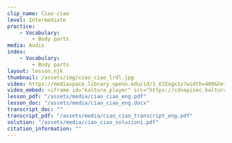 ```yaml
---
clip_name: Ciao ciao
level: Intermediate
practice: 
    - Vocabulary: 
        - Body parts
media: Audio
index: 
    - Vocabulary: 
        - Body parts
layout: lesson.njk
thumbnail: /assets/img/ciao_ciao_lrdl.jpg
video: https://mediaspace.library.upenn.edu/id/1_632ogx1v?width=400&height=285&playerId=52628472
video_embed: <iframe id="kaltura_player" src="https://cdnapisec.kaltura.com/p/1147242/sp/114724200/embedIframeJs/uiconf_id/9757771/partner_id/1147242?iframeembed=true&playerId=kaltura_player&entry_id=1_632ogx1v&flashvars[streamerType]=auto&amp;flashvars[localizationCode]=en&amp;flashvars[sideBarContainer.plugin]=true&amp;flashvars[sideBarContainer.position]=left&amp;flashvars[sideBarContainer.clickToClose]=true&amp;flashvars[chapters.plugin]=true&amp;flashvars[chapters.layout]=vertical&amp;flashvars[chapters.thumbnailRotator]=false&amp;flashvars[streamSelector.plugin]=true&amp;flashvars[EmbedPlayer.SpinnerTarget]=videoHolder&amp;flashvars[dualScreen.plugin]=true&amp;flashvars[Kaltura.addCrossoriginToIframe]=true&amp;&wid=1_2oyxc2n9" width="400" height="285" allowfullscreen webkitallowfullscreen mozAllowFullScreen allow="autoplay *; fullscreen *; encrypted-media *" sandbox="allow-downloads allow-forms allow-same-origin allow-scripts allow-top-navigation allow-pointer-lock allow-popups allow-modals allow-orientation-lock allow-popups-to-escape-sandbox allow-presentation allow-top-navigation-by-user-activation" frameborder="0" title="La Rappresentante di Lista - Ciao Ciao (Official Video - Sanremo 2022)"></iframe>
lesson_pdf: "/assets/media/ciao_ciao_eng.pdf"
lesson_doc: "/assets/media/ciao_ciao_eng.docx"
transcript_doc: ""
transcript_pdf: "/assets/media/ciao_ciao_transcript_eng.pdf"
solution: "/assets/media/ciao_ciao_soluzioni.pdf"
citation_information: ""
---
```

